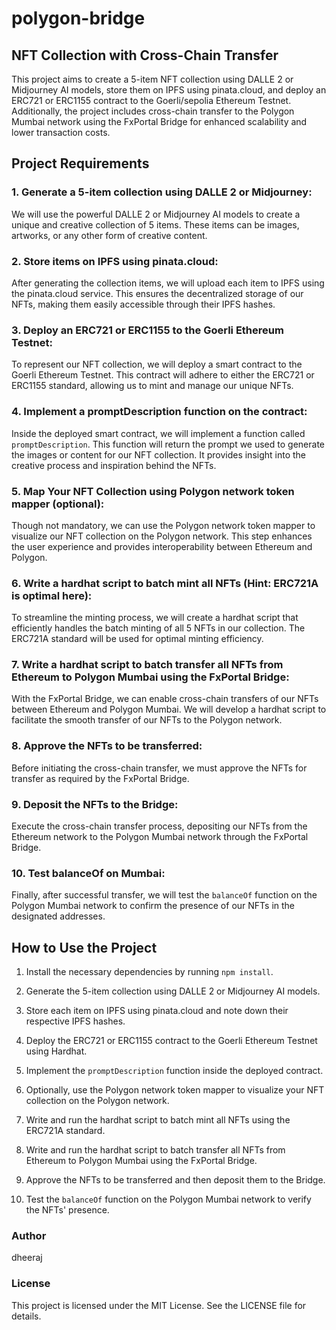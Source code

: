 # polygon-bridge

## NFT Collection with Cross-Chain Transfer

This project aims to create a 5-item NFT collection using DALLE 2 or Midjourney AI models, store them on IPFS using pinata.cloud, and deploy an ERC721 or ERC1155 contract to the Goerli/sepolia Ethereum Testnet. Additionally, the project includes cross-chain transfer to the Polygon Mumbai network using the FxPortal Bridge for enhanced scalability and lower transaction costs.

## Project Requirements

### 1. Generate a 5-item collection using DALLE 2 or Midjourney:

We will use the powerful DALLE 2 or Midjourney AI models to create a unique and creative collection of 5 items. These items can be images, artworks, or any other form of creative content.

### 2. Store items on IPFS using pinata.cloud:

After generating the collection items, we will upload each item to IPFS using the pinata.cloud service. This ensures the decentralized storage of our NFTs, making them easily accessible through their IPFS hashes.

### 3. Deploy an ERC721 or ERC1155 to the Goerli Ethereum Testnet:

To represent our NFT collection, we will deploy a smart contract to the Goerli Ethereum Testnet. This contract will adhere to either the ERC721 or ERC1155 standard, allowing us to mint and manage our unique NFTs.

### 4. Implement a promptDescription function on the contract:

Inside the deployed smart contract, we will implement a function called `promptDescription`. This function will return the prompt we used to generate the images or content for our NFT collection. It provides insight into the creative process and inspiration behind the NFTs.

### 5. Map Your NFT Collection using Polygon network token mapper (optional):

Though not mandatory, we can use the Polygon network token mapper to visualize our NFT collection on the Polygon network. This step enhances the user experience and provides interoperability between Ethereum and Polygon.

### 6. Write a hardhat script to batch mint all NFTs (Hint: ERC721A is optimal here):

To streamline the minting process, we will create a hardhat script that efficiently handles the batch minting of all 5 NFTs in our collection. The ERC721A standard will be used for optimal minting efficiency.

### 7. Write a hardhat script to batch transfer all NFTs from Ethereum to Polygon Mumbai using the FxPortal Bridge:

With the FxPortal Bridge, we can enable cross-chain transfers of our NFTs between Ethereum and Polygon Mumbai. We will develop a hardhat script to facilitate the smooth transfer of our NFTs to the Polygon network.

### 8. Approve the NFTs to be transferred:

Before initiating the cross-chain transfer, we must approve the NFTs for transfer as required by the FxPortal Bridge.

### 9. Deposit the NFTs to the Bridge:

Execute the cross-chain transfer process, depositing our NFTs from the Ethereum network to the Polygon Mumbai network through the FxPortal Bridge.

### 10. Test balanceOf on Mumbai:

Finally, after successful transfer, we will test the `balanceOf` function on the Polygon Mumbai network to confirm the presence of our NFTs in the designated addresses.

## How to Use the Project

1. Install the necessary dependencies by running `npm install`.

2. Generate the 5-item collection using DALLE 2 or Midjourney AI models.

3. Store each item on IPFS using pinata.cloud and note down their respective IPFS hashes.

4. Deploy the ERC721 or ERC1155 contract to the Goerli Ethereum Testnet using Hardhat.

5. Implement the `promptDescription` function inside the deployed contract.

6. Optionally, use the Polygon network token mapper to visualize your NFT collection on the Polygon network.

7. Write and run the hardhat script to batch mint all NFTs using the ERC721A standard.

8. Write and run the hardhat script to batch transfer all NFTs from Ethereum to Polygon Mumbai using the FxPortal Bridge.

9. Approve the NFTs to be transferred and then deposit them to the Bridge.

10. Test the `balanceOf` function on the Polygon Mumbai network to verify the NFTs' presence.

### Author
dheeraj

### License
This project is licensed under the MIT License. See the LICENSE file for details.
